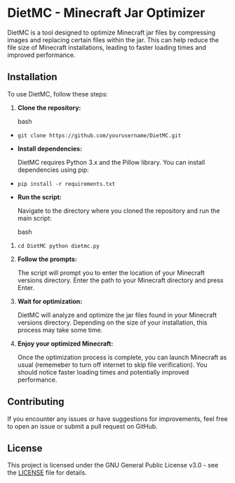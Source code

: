 
# DietMC - Minecraft Jar Optimizer

DietMC is a tool designed to optimize Minecraft jar files by compressing images and replacing certain files within the jar. This can help reduce the file size of Minecraft installations, leading to faster loading times and improved performance.

## Installation

To use DietMC, follow these steps:

1.  **Clone the repository:**
    
    bash
    

-   `git clone https://github.com/yourusername/DietMC.git` 
    
-   **Install dependencies:**
    
    DietMC requires Python 3.x and the Pillow library. You can install dependencies using pip:
    
-   `pip install -r requirements.txt` 
    
-   **Run the script:**
    
    Navigate to the directory where you cloned the repository and run the main script:
    
    bash
    

1.  `cd DietMC
    python dietmc.py` 
    
2.  **Follow the prompts:**
    
    The script will prompt you to enter the location of your Minecraft versions directory. Enter the path to your Minecraft directory and press Enter.
    
3.  **Wait for optimization:**
    
    DietMC will analyze and optimize the jar files found in your Minecraft versions directory. Depending on the size of your installation, this process may take some time.
    
4.  **Enjoy your optimized Minecraft:**
    
    Once the optimization process is complete, you can launch Minecraft as usual (rememeber to turn off internet to skip file verification). You should notice faster loading times and potentially improved performance.
    

## Contributing

If you encounter any issues or have suggestions for improvements, feel free to open an issue or submit a pull request on GitHub.

## License

This project is licensed under the GNU General Public License v3.0 - see the [LICENSE](https://github.com/therealmrawsky/DietMC/blob/main/LICENSE) file for details.
